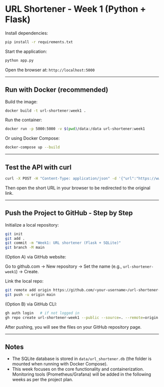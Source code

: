 # URL Shortener - Week 1 (Python + Flask)

Install dependencies:

```bash
pip install -r requirements.txt
```

Start the application:

```bash
python app.py
```

Open the browser at: `http://localhost:5000`

---

## Run with Docker (recommended)

Build the image:

```bash
docker build -t url-shortener:week1 .
```

Run the container:

```bash
docker run -p 5000:5000 -v $(pwd)/data:/data url-shortener:week1
```

Or using Docker Compose:

```bash
docker-compose up --build
```

---

## Test the API with curl

```bash
curl -X POST -H "Content-Type: application/json" -d '{"url":"https://www.example.com"}' http://localhost:5000/shorten
```

Then open the short URL in your browser to be redirected to the original link.

---

## Push the Project to GitHub - Step by Step

Initialize a local repository:

```bash
git init
git add .
git commit -m "Week1: URL shortener (Flask + SQLite)"
git branch -M main
```

(Option A) via GitHub website:

Go to github.com -> New repository -> Set the name (e.g., `url-shortener-week1`) -> Create.

Link the local repo:

```bash
git remote add origin https://github.com/<your-username>/url-shortener-week1.git
git push -u origin main
```

(Option B) via GitHub CLI:

```bash
gh auth login   # if not logged in
gh repo create url-shortener-week1 --public --source=. --remote=origin --push
```

After pushing, you will see the files on your GitHub repository page.

---

## Notes

- The SQLite database is stored in `data/url_shortener.db` (the folder is mounted when running with Docker Compose).
- This week focuses on the core functionality and containerization. Monitoring tools (Prometheus/Grafana) will be added in the following weeks as per the project plan.
